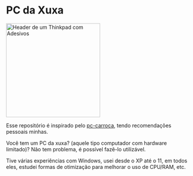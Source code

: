 # PC da Xuxa

<img src="https://preview.redd.it/i-see-your-arch-on-a-thinkpad-let-me-show-you-mine-v0-5vntwep1zpmb1.jpg?width=640&crop=smart&auto=webp&s=a5fde144fe7c3f1de262aa170274aa83a696f8af" alt="Header de um Thinkpad com Adesivos" height="256">

Esse repositório é inspirado pelo [pc-carroca](https://github.com/terremoth/pc-carroca), tendo recomendações pessoais minhas.

Você tem um PC da xuxa? (aquele tipo computador com hardware limitado)? Não tem problema, é possível fazê-lo utilizável.

Tive várias experiências com Windows, usei desde o XP até o 11, em todos eles, estudei formas de otimização para melhorar o uso de CPU/RAM, etc.
